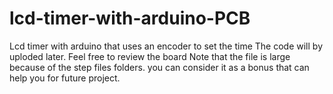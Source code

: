 # lcd-timer-with-arduino-PCB
Lcd timer with arduino that uses an encoder to set the time
The code will by uploded later.
Feel free to review the board
Note that the file is large because of the step files folders. you can consider it as a bonus that can help you for future project. 
